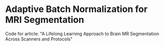 # Adaptive Batch Normalization for MRI Segmentation
Code for article: "A Lifelong Learning Approach to Brain MR Segmentation Across Scanners and Protocols"
